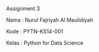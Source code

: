 Assignment 3

Nama : Nurul Fajriyah Al Maulidiyah

Kode : PYTN-KS14-001

Kelas : Python for Data Science
